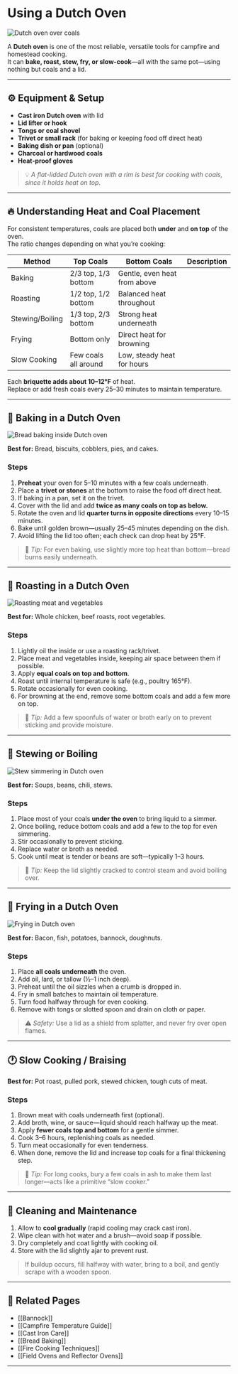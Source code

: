 # Using a Dutch Oven

![Dutch oven over coals](cookery/utensil/images/dutch_oven.jpg)

A **Dutch oven** is one of the most reliable, versatile tools for campfire and homestead cooking.  
It can **bake, roast, stew, fry, or slow-cook**—all with the same pot—using nothing but coals and a lid.

---

## ⚙️ Equipment & Setup

- **Cast iron Dutch oven** with lid  
- **Lid lifter or hook**  
- **Tongs or coal shovel**  
- **Trivet or small rack** (for baking or keeping food off direct heat)  
- **Baking dish or pan** (optional)  
- **Charcoal or hardwood coals**  
- **Heat-proof gloves**

> 💡 *A flat-lidded Dutch oven with a rim is best for cooking with coals, since it holds heat on top.*

---

## 🔥 Understanding Heat and Coal Placement

For consistent temperatures, coals are placed both **under** and **on top** of the oven.  
The ratio changes depending on what you’re cooking:

| Method | Top Coals | Bottom Coals | Description |
|---------|------------|---------------|--------------|
| Baking | 2/3 top, 1/3 bottom | Gentle, even heat from above |
| Roasting | 1/2 top, 1/2 bottom | Balanced heat throughout |
| Stewing/Boiling | 1/3 top, 2/3 bottom | Strong heat underneath |
| Frying | Bottom only | Direct heat for browning |
| Slow Cooking | Few coals all around | Low, steady heat for hours |

Each **briquette adds about 10–12°F** of heat.  
Replace or add fresh coals every 25–30 minutes to maintain temperature.

---

## 🍞 Baking in a Dutch Oven

![Bread baking inside Dutch oven](cookery/utensil/images/dutch_oven_bread.jpg)

**Best for:** Bread, biscuits, cobblers, pies, and cakes.

### Steps
1. **Preheat** your oven for 5–10 minutes with a few coals underneath.  
2. Place a **trivet or stones** at the bottom to raise the food off direct heat.  
3. If baking in a pan, set it on the trivet.  
4. Cover with the lid and add **twice as many coals on top as below.**  
5. Rotate the oven and lid **quarter turns in opposite directions** every 10–15 minutes.  
6. Bake until golden brown—usually 25–45 minutes depending on the dish.  
7. Avoid lifting the lid too often; each check can drop heat by 25°F.

> 🔸 *Tip:* For even baking, use slightly more top heat than bottom—bread burns easily underneath.

---

## 🍗 Roasting in a Dutch Oven

![Roasting meat and vegetables](cookery/utensil/images/dutch_oven_roast.jpg)

**Best for:** Whole chicken, beef roasts, root vegetables.

### Steps
1. Lightly oil the inside or use a roasting rack/trivet.  
2. Place meat and vegetables inside, keeping air space between them if possible.  
3. Apply **equal coals on top and bottom**.  
4. Roast until internal temperature is safe (e.g., poultry 165°F).  
5. Rotate occasionally for even cooking.  
6. For browning at the end, remove some bottom coals and add a few more on top.

> 🔸 *Tip:* Add a few spoonfuls of water or broth early on to prevent sticking and provide moisture.

---

## 🍲 Stewing or Boiling

![Stew simmering in Dutch oven](cookery/utensil/images/dutch_oven_stew.jpg)

**Best for:** Soups, beans, chili, stews.

### Steps
1. Place most of your coals **under the oven** to bring liquid to a simmer.  
2. Once boiling, reduce bottom coals and add a few to the top for even simmering.  
3. Stir occasionally to prevent sticking.  
4. Replace water or broth as needed.  
5. Cook until meat is tender or beans are soft—typically 1–3 hours.

> 🔸 *Tip:* Keep the lid slightly cracked to control steam and avoid boiling over.

---

## 🍳 Frying in a Dutch Oven

![Frying in Dutch oven](cookery/images/dutch_oven_fry.jpg)

**Best for:** Bacon, fish, potatoes, bannock, doughnuts.

### Steps
1. Place **all coals underneath** the oven.  
2. Add oil, lard, or tallow (½–1 inch deep).  
3. Preheat until the oil sizzles when a crumb is dropped in.  
4. Fry in small batches to maintain oil temperature.  
5. Turn food halfway through for even cooking.  
6. Remove with tongs or slotted spoon and drain on cloth or paper.

> ⚠️ *Safety:* Use a lid as a shield from splatter, and never fry over open flames.

---

## 🕐 Slow Cooking / Braising

**Best for:** Pot roast, pulled pork, stewed chicken, tough cuts of meat.

### Steps
1. Brown meat with coals underneath first (optional).  
2. Add broth, wine, or sauce—liquid should reach halfway up the meat.  
3. Apply **fewer coals top and bottom** for a gentle simmer.  
4. Cook 3–6 hours, replenishing coals as needed.  
5. Turn meat occasionally for even tenderness.  
6. When done, remove the lid and increase top coals for a final thickening step.

> 🔸 *Tip:* For long cooks, bury a few coals in ash to make them last longer—acts like a primitive “slow cooker.”

---

## 🧽 Cleaning and Maintenance

1. Allow to **cool gradually** (rapid cooling may crack cast iron).  
2. Wipe clean with hot water and a brush—avoid soap if possible.  
3. Dry completely and coat lightly with cooking oil.  
4. Store with the lid slightly ajar to prevent rust.  

> If buildup occurs, fill halfway with water, bring to a boil, and gently scrape with a wooden spoon.

---

## 🔗 Related Pages
- [[Bannock]]  
- [[Campfire Temperature Guide]]  
- [[Cast Iron Care]]  
- [[Bread Baking]]  
- [[Fire Cooking Techniques]]  
- [[Field Ovens and Reflector Ovens]]

---
